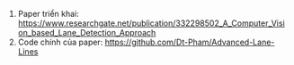 1. Paper triển khai: https://www.researchgate.net/publication/332298502_A_Computer_Vision_based_Lane_Detection_Approach
2. Code chính của paper: https://github.com/Dt-Pham/Advanced-Lane-Lines
